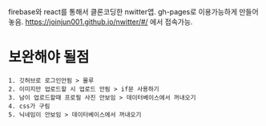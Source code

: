 firebase와 react를 통해서 클론코딩한 nwitter앱.
gh-pages로 이용가능하게 만들어놓음.
https://joinjun001.github.io/nwitter/#/ 에서 접속가능.

# 보완해야 될점

    1. 깃허브로 로그인안됨 > 몰루
    2. 이미지만 업로드할 시 업로드 안됨 > if문 사용하기
    3. 남이 업로드할때 프로필 사진 안보임 > 데이터베이스에서 꺼내오기
    4. css가 구림
    5. 닉네임이 안보임 > 데이터베이스에서 꺼내오기

